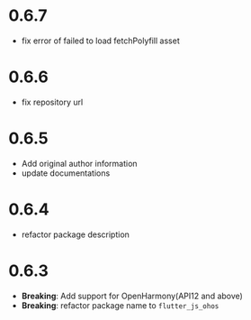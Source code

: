 # 0.6.7

- fix error of failed to load fetchPolyfill asset

# 0.6.6

- fix repository url

# 0.6.5

- Add original author information
- update documentations

# 0.6.4

- refactor package description

# 0.6.3

- **Breaking**: Add support for OpenHarmony(API12 and above)
- **Breaking**: refactor package name to `flutter_js_ohos`
